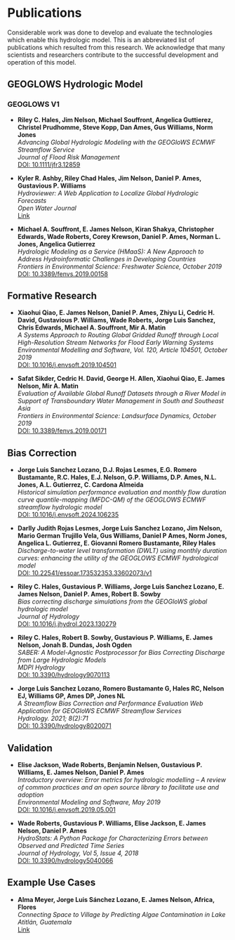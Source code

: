 # Publications

Considerable work was done to develop and evaluate the technologies which enable this hydrologic model. This is an abbreviated list of publications which resulted from this research. We acknowledge that many scientists and researchers contribute to the successful development and operation of this model.

## GEOGLOWS Hydrologic Model

### GEOGLOWS V1

- **Riley C. Hales, Jim Nelson, Michael Souffront, Angelica Guttierez, Christel Prudhomme, Steve Kopp, Dan Ames, Gus Williams, Norm Jones**  
  *Advancing Global Hydrologic Modeling with the GEOGloWS ECMWF Streamflow Service*  
  *Journal of Flood Risk Management*  
  [DOI: 10.1111/jfr3.12859](https://doi.org/10.1111/jfr3.12859)

- **Kyler R. Ashby, Riley Chad Hales, Jim Nelson, Daniel P. Ames, Gustavious P. Williams**  
  *Hydroviewer: A Web Application to Localize Global Hydrologic Forecasts*  
  *Open Water Journal*  
  [Link](https://scholarsarchive.byu.edu/openwater/vol7/iss1/9/)

- **Michael A. Souffront, E. James Nelson, Kiran Shakya, Christopher Edwards, Wade Roberts, Corey Krewson, Daniel P. Ames, Norman L. Jones, Angelica Gutierrez**  
  *Hydrologic Modeling as a Service (HMaaS): A New Approach to Address Hydroinformatic Challenges in Developing Countries*  
  *Frontiers in Environmental Science: Freshwater Science, October 2019*  
  [DOI: 10.3389/fenvs.2019.00158](https://doi.org/10.3389/fenvs.2019.00158)

## Formative Research

- **Xiaohui Qiao, E. James Nelson, Daniel P. Ames, Zhiyu Li, Cedric H. David, Gustavious P. Williams, Wade Roberts, Jorge Luis Sanchez, Chris Edwards, Michael A. Souffront, Mir A. Matin**  
  *A Systems Approach to Routing Global Gridded Runoff through Local High-Resolution Stream Networks for Flood Early Warning Systems*  
  *Environmental Modelling and Software, Vol. 120, Article 104501, October 2019*  
  [DOI: 10.1016/j.envsoft.2019.104501](https://doi.org/10.1016/j.envsoft.2019.104501)

- **Safat Sikder, Cedric H. David, George H. Allen, Xiaohui Qiao, E. James Nelson, Mir A. Matin**  
  *Evaluation of Available Global Runoff Datasets through a River Model in Support of Transboundary Water Management in South and Southeast Asia*  
  *Frontiers in Environmental Science: Landsurface Dynamics, October 2019*  
  [DOI: 10.3389/fenvs.2019.00171](https://doi.org/10.3389/fenvs.2019.00171)

## Bias Correction

- **Jorge Luis Sanchez Lozano, D.J. Rojas Lesmes, E.G. Romero Bustamante, R.C. Hales, E.J. Nelson, G.P. Williams, D.P. Ames, N.L. Jones, A.L. Gutierrez, C. Cardona Almeida**  
  *Historical simulation performance evaluation and monthly flow duration curve quantile-mapping (MFDC-QM) of the GEOGLOWS ECMWF streamflow hydrologic model*  
  [DOI: 10.1016/j.envsoft.2024.106235](https://doi.org/10.1016/j.envsoft.2024.106235)

- **Darlly Judith Rojas Lesmes, Jorge Luis Sanchez Lozano, Jim Nelson, Mario German Trujillo Vela, Gus Williams, Daniel P Ames, Norm Jones, Angelica L. Gutierrez, E. Giovanni Romero Bustamante, Riley Hales**  
  *Discharge-to-water level transformation (DWLT) using monthly duration curves: enhancing the utility of the GEOGLOWS ECMWF hydrological model*  
  [DOI: 10.22541/essoar.173532353.33602073/v1](https://doi.org/10.22541/essoar.173532353.33602073/v1)

- **Riley C. Hales, Gustavious P. Williams, Jorge Luis Sanchez Lozano, E. James Nelson, Daniel P. Ames, Robert B. Sowby**  
  *Bias correcting discharge simulations from the GEOGloWS global hydrologic model*  
  *Journal of Hydrology*  
  [DOI: 10.1016/j.jhydrol.2023.130279](https://doi.org/10.1016/j.jhydrol.2023.130279)

- **Riley C. Hales, Robert B. Sowby, Gustavious P. Williams, E. James Nelson, Jonah B. Dundas, Josh Ogden**  
  *SABER: A Model-Agnostic Postprocessor for Bias Correcting Discharge from Large Hydrologic Models*  
  *MDPI Hydrology*  
  [DOI: 10.3390/hydrology9070113](https://doi.org/10.3390/hydrology9070113)

- **Jorge Luis Sanchez Lozano, Romero Bustamante G, Hales RC, Nelson EJ, Williams GP, Ames DP, Jones NL**  
  *A Streamflow Bias Correction and Performance Evaluation Web Application for GEOGloWS ECMWF Streamflow Services*  
  *Hydrology. 2021; 8(2):71*  
  [DOI: 10.3390/hydrology8020071](https://doi.org/10.3390/hydrology8020071)

## Validation

- **Elise Jackson, Wade Roberts, Benjamin Nelsen, Gustavious P. Williams, E. James Nelson, Daniel P. Ames**  
  *Introductory overview: Error metrics for hydrologic modelling – A review of common practices and an open source library to facilitate use and adoption*  
  *Environmental Modeling and Software, May 2019*  
  [DOI: 10.1016/j.envsoft.2019.05.001](https://doi.org/10.1016/j.envsoft.2019.05.001)

- **Wade Roberts, Gustavious P. Williams, Elise Jackson, E. James Nelson, Daniel P. Ames**  
  *HydroStats: A Python Package for Characterizing Errors between Observed and Predicted Time Series*  
  *Journal of Hydrology, Vol 5, Issue 4, 2018*  
  [DOI: 10.3390/hydrology5040066](https://doi.org/10.3390/hydrology5040066)

## Example Use Cases

- **Alma Meyer, Jorge Luis Sánchez Lozano, E. James Nelson, Africa, Flores**  
  *Connecting Space to Village by Predicting Algae Contamination in Lake Atitlán, Guatemala*  
  [Link](https://scholarsarchive.byu.edu/openwater/vol7/iss1/8)
